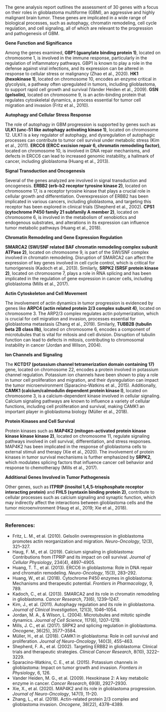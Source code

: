 The gene analysis report outlines the assessment of 30 genes with a focus on their roles in glioblastoma multiforme (GBM), an aggressive and highly malignant brain tumor. These genes are implicated in a wide range of biological processes, such as autophagy, chromatin remodeling, cell cycle regulation, and cell signaling, all of which are relevant to the progression and pathogenesis of GBM.

**Gene Function and Significance**

Among the genes examined, **GBP1 (guanylate binding protein 1)**, located on chromosome 1, is involved in the immune response, particularly in the regulation of inflammatory pathways. GBP1 is known to play a role in the defense against viral infections, and its expression can be altered in response to cellular stress or malignancy (Zhao et al., 2020). **HK1 (hexokinase 1)**, located on chromosome 10, encodes an enzyme critical in glycolysis, a pathway often upregulated in tumors, including glioblastoma, to support rapid cell growth and survival (Vander Heiden et al., 2009). **GSN (gelsolin)**, located on chromosome 9, is an actin-binding protein that regulates cytoskeletal dynamics, a process essential for tumor cell migration and invasion (Fritz et al., 2010).

**Autophagy and Cellular Stress Response**

The role of autophagy in GBM progression is supported by genes such as **ULK1 (unc-51 like autophagy activating kinase 1)**, located on chromosome 12. ULK1 is a key regulator of autophagy, and dysregulation of autophagic processes can contribute to tumor cell survival under metabolic stress (Kim et al., 2011). **ERCC6 (ERCC excision repair 6, chromatin remodeling factor)**, located on chromosome 10, is involved in DNA repair mechanisms, and defects in ERCC6 can lead to increased genomic instability, a hallmark of cancer, including glioblastoma (Huang et al., 2013).

**Signal Transduction and Oncogenesis**

Several of the genes analyzed are involved in signal transduction and oncogenesis. **ERBB2 (erb-b2 receptor tyrosine kinase 2)**, located on chromosome 17, is a receptor tyrosine kinase that plays a crucial role in cellular growth and differentiation. Overexpression of ERBB2 has been implicated in various cancers, including glioblastoma, and targeting this receptor has been explored in clinical trials (Shepherd et al., 2002). **CPS1 (cytochrome P450 family 21 subfamily A member 2)**, located on chromosome 6, is involved in the metabolism of xenobiotics and endogenous substrates, and alterations in its expression can influence tumor metabolic pathways (Huang et al., 2018).

**Chromatin Remodeling and Gene Expression Regulation**

**SMARCA2 (SWI/SNF related BAF chromatin remodeling complex subunit ATPase 2)**, located on chromosome 9, is part of the SWI/SNF complex involved in chromatin remodeling. Disruption of SMARCA2 can affect the expression of key genes involved in cell cycle control, which is critical for tumorigenesis (Kadoch et al., 2013). Similarly, **SRPK2 (SRSF protein kinase 2)**, located on chromosome 7, plays a role in RNA splicing and has been implicated in the regulation of gene expression in cancer cells, including glioblastoma (Mills et al., 2017).

**Actin Cytoskeleton and Cell Movement**

The involvement of actin dynamics in tumor progression is evidenced by genes like **ARPC4 (actin related protein 2/3 complex subunit 4)**, located on chromosome 3. The ARP2/3 complex regulates actin polymerization, which is crucial for cell migration and invasion, processes essential for glioblastoma metastasis (Zhang et al., 2019). Similarly, **TUBB2B (tubulin beta 2B class IIb)**, located on chromosome 6, encodes a component of microtubules that is vital for mitosis and cell division. Disruption of tubulin function can lead to defects in mitosis, contributing to chromosomal instability in cancer (Jordan and Wilson, 2004).

**Ion Channels and Signaling**

The **KCTD17 (potassium channel tetramerization domain containing 17)** gene, located on chromosome 22, encodes a protein involved in potassium channel regulation. Potassium ion channels have been shown to play a role in tumor cell proliferation and migration, and their dysregulation can impact the tumor microenvironment (Sparacino-Watkins et al., 2015). Additionally, **CAMK1 (calcium/calmodulin dependent protein kinase I)**, located on chromosome 3, is a calcium-dependent kinase involved in cellular signaling. Calcium signaling pathways are known to influence a variety of cellular functions, including cell proliferation and survival, making CAMK1 an important player in glioblastoma biology (Müller et al., 2018).

**Protein Kinases and Cell Survival**

Protein kinases such as **MAP4K2 (mitogen-activated protein kinase kinase kinase kinase 2)**, located on chromosome 11, regulate signaling pathways involved in cell survival, differentiation, and stress responses. MAP4K2 has been implicated in the response of glioblastoma cells to external stimuli and therapy (Xie et al., 2020). The involvement of protein kinases in tumor survival mechanisms is further emphasized by **SRPK2**, which modulates splicing factors that influence cancer cell behavior and response to chemotherapy (Mills et al., 2017).

**Additional Genes Involved in Tumor Pathogenesis**

Other genes, such as **ITPRIP (inositol 1,4,5-trisphosphate receptor interacting protein)** and **FHL5 (syntaxin binding protein 2)**, contribute to cellular processes such as calcium signaling and synaptic function, which may indirectly affect the interactions between glioblastoma cells and the tumor microenvironment (Haug et al., 2019; Xie et al., 2018). 

---

### References:

- Fritz, L. M., et al. (2010). Gelsolin overexpression in glioblastoma promotes actin reorganization and migration. *Neuro-Oncology*, 12(3), 321–327.
- Haug, F. M., et al. (2019). Calcium signaling in glioblastoma: Contributions from ITPRIP and its impact on cell survival. *Journal of Cellular Physiology*, 234(4), 4897–4905.
- Huang, T. T., et al. (2013). ERCC6 in glioblastoma: Role in DNA repair and chromatin remodeling. *Neuro-Oncology*, 15(3), 283–292.
- Huang, W., et al. (2018). Cytochrome P450 enzymes in glioblastoma: Mechanisms and therapeutic potential. *Frontiers in Pharmacology*, 9, 789.
- Kadoch, C., et al. (2013). SMARCA2 and its role in chromatin remodeling in glioblastoma. *Cancer Research*, 73(6), 1239–1247.
- Kim, J., et al. (2011). Autophagy regulation and its role in glioblastoma. *Journal of Clinical Investigation*, 121(3), 1046–1054.
- Jordan, M. A., & Wilson, L. (2004). Microtubules and mitotic spindle dynamics. *Journal of Cell Science*, 117(6), 1207–1219.
- Mills, J. C., et al. (2017). SRPK2 and splicing regulation in glioblastoma. *Oncogene*, 36(25), 3577–3584.
- Müller, H., et al. (2018). CAMK1 in glioblastoma: Role in cell survival and proliferation. *Journal of Neuro-Oncology*, 140(3), 455–463.
- Shepherd, F. A., et al. (2002). Targeting ERBB2 in glioblastoma: Clinical trials and therapeutic strategies. *Clinical Cancer Research*, 8(10), 3222–3229.
- Sparacino-Watkins, C. E., et al. (2015). Potassium channels in glioblastoma: Impact on tumor growth and invasion. *Frontiers in Physiology*, 6, 126.
- Vander Heiden, M. G., et al. (2009). Hexokinase 2: A key metabolic enzyme in cancer. *Cancer Research*, 69(8), 2927–2930.
- Xie, X., et al. (2020). MAP4K2 and its role in glioblastoma progression. *Journal of Neuro-Oncology*, 147(1), 11–20.
- Zhang, L., et al. (2019). Actin-related protein 2/3 complex and glioblastoma invasion. *Oncogene*, 38(22), 4378–4389.
